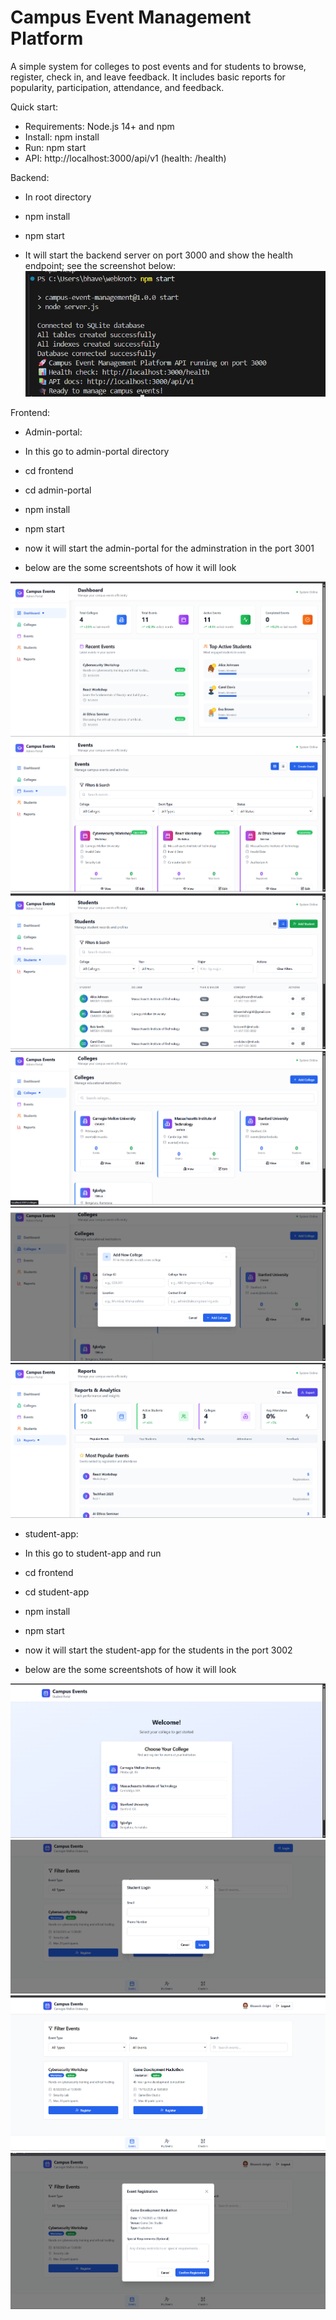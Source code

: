 # Campus Event Management Platform

A simple system for colleges to post events and for students to browse, register, check in, and leave feedback. It includes basic reports for popularity, participation, attendance, and feedback.

Quick start:

- Requirements: Node.js 14+ and npm
- Install: npm install
- Run: npm start
- API: http://localhost:3000/api/v1 (health: /health)

Backend:

- In root directory
- npm install
- npm start

- It will start the backend server on port 3000 and show the health endpoint; see the screenshot below:
  ![Backend server running on port 3000](./output/backend.png)

Frontend:

- Admin-portal:

- In this go to admin-portal directory
- cd frontend
- cd admin-portal
- npm install
- npm start

- now it will start the admin-portal for the adminstration in the port 3001
- below are the some screentshots of how it will look

![Dashboard](./output/admin-portal/dashboard.png)
![Events Management](./output/admin-portal/events.png)
![Students](./output/admin-portal/students.png)
![Colleges Management](./output/admin-portal/colleges.png)
![Add New College](./output/admin-portal/addnewclg.png)
![Reports](./output/admin-portal/report.png)

- student-app:

- In this go to student-app and run

- cd frontend
- cd student-app
- npm install
- npm start

- now it will start the student-app for the students in the port 3002
- below are the some screentshots of how it will look

![Welcome Page](./output/student-app/welcomepage.png)
![Login](./output/student-app/login.png)
![Events](./output/student-app/events.png)
![Registration](./output/student-app/regi.png)
